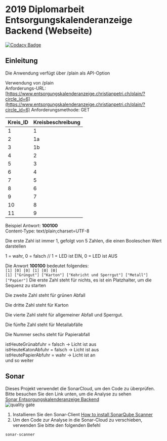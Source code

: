 # 2019 Diplomarbeit Entsorgungskalenderanzeige Backend (Webseite)

[![Codacy Badge](https://api.codacy.com/project/badge/Grade/61a1926ed0d644b3ae34f0d7c89fa6eb)](https://app.codacy.com/app/christianpetri/2019_Diplomarbeit_Entsorgungskalenderanzeige_Webseite?utm_source=github.com&utm_medium=referral&utm_content=christianpetri/2019_Diplomarbeit_Entsorgungskalenderanzeige_Webseite&utm_campaign=Badge_Grade_Dashboard)

## Einleitung
Die Anwendung verfügt über /plain  als API-Option

Verwendung von /plain  
Anforderungs-URL: [https://www.entsorgungskalenderanzeige.christianpetri.ch/plain/?circle_id=6](https://www.entsorgungskalenderanzeige.christianpetri.ch/plain/?circle_id=6)
Anforderungsmethode: GET

|Kreis_ID  |Kreisbeschreibung|
| -------- | --------------- |
|1         |1                |
|2         |1a               |
|3         |1b               |
|4         |2                |
|5         |3                |
|6         |4                |
|7         |5                |
|8         |6                |
|9         |7                |
|10        |8                |
|11        |9                |

Beispiel Antwort: **100100**  
Content-Type: text/plain;charset=UTF-8

Die erste Zahl ist immer 1, gefolgt von 5 Zahlen, die einen Booleschen Wert darstellen

1 = wahr, 0 = falsch // 1 = LED ist EIN, 0 = LED ist AUS


Die Anwort **100100** bedeutet folgendes:  
`[1] [0] [0] [1] [0] [0]`  
`[1] ["Grüngut"] ["Karton"] ["Kehricht und Sperrgut"] ["Metall"] ["Papier"]`
Die erste Zahl steht für nichts, es ist ein Platzhalter, um die Sequenz zu starten  

Die zweite Zahl steht für grünen Abfall

Die dritte Zahl steht für Karton

Die vierte Zahl steht für allgemeiner Abfall und Sperrgut.

Die fünfte Zahl steht für Metallabfälle

Die Nummer sechs steht für Papierabfall

istHeuteGrünabfuhr = falsch -> Licht ist aus  
istHeuteKatonAbfuhr = falsch -> Licht ist aus  
istHeutePapierAbfuhr = wahr -> Licht ist an  
und so weiter

## Sonar
   Dieses Projekt verwendet die SonarCloud, um den Code zu überprüfen. Bitte besuchen Sie den Link unten, um die Analyse zu sehen<br/>
     [Sonar Entsorgungskalenderanzeige Backend](https://sonarcloud.io/dashboard?id=Entsorgungskalenderanzeige_Backend)  <br/>
     ![quality gate](https://sonarcloud.io/api/project_badges/measure?project=Entsorgungskalenderanzeige_Backend&metric=alert_status)
1. Installieren Sie den Sonar-Client
  [How to install SonarQube Scanner](https://docs.sonarqube.org/display/SCAN/Analyzing+with+SonarQube+Scanner)
2. Um den Code zur Analyse in die Sonar-Cloud zu verschieben, verwenden Sie bitte den folgenden Befehl  

```
sonar-scanner
```
